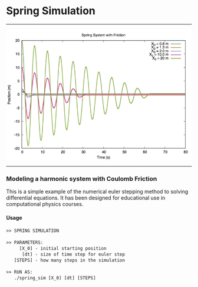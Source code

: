 # Spring Simulation

---

<p align="center">
<img src="results.png" />
<p/>

---

### Modeling a harmonic system with Coulomb Friction
This is a simple example of the numerical euler stepping method to solving
differential equations. It has been designed for educational use in
computational physics courses. 
#### Usage
```
>> SPRING SIMULATION

>> PARAMETERS:
     [X_0] - initial starting position
      [dt] - size of time step for euler step
   [STEPS] - how many steps in the simulation

>> RUN AS:
   ./spring_sim [X_0] [dt] [STEPS]
```

